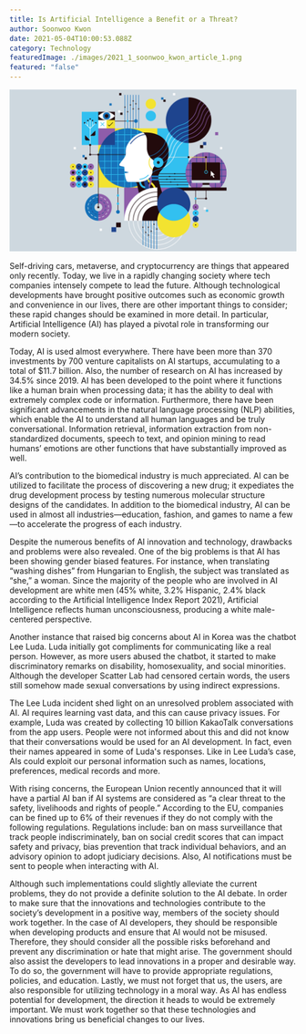 ```yaml
---
title: Is Artificial Intelligence a Benefit or a Threat?
author: Soonwoo Kwon
date: 2021-05-04T10:00:53.088Z
category: Technology
featuredImage: ./images/2021_1_soonwoo_kwon_article_1.png
featured: "false"
---
```

![](images/2021_1_soonwoo_kwon_article_1.png)

<!--StartFragment-->

Self-driving cars, metaverse, and cryptocurrency are things that appeared only recently. Today, we live in a rapidly changing society where tech companies intensely compete to lead the future. Although technological developments have brought positive outcomes such as economic growth and convenience in our lives, there are other important things to consider; these rapid changes should be examined in more detail. In particular, Artificial Intelligence (AI) has played a pivotal role in transforming our modern society.

Today, AI is used almost everywhere. There have been more than 370 investments by 700 venture capitalists on AI startups, accumulating to a total of $11.7 billion. Also, the number of research on AI has increased by 34.5% since 2019. AI has been developed to the point where it functions like a human brain when processing data; it has the ability to deal with extremely complex code or information. Furthermore, there have been significant advancements in the natural language processing (NLP) abilities, which enable the AI to understand all human languages and be truly conversational. Information retrieval, information extraction from non-standardized documents, speech to text, and opinion mining to read humans’ emotions are other functions that have substantially improved as well.

AI’s contribution to the biomedical industry is much appreciated. AI can be utilized to facilitate the process of discovering a new drug; it expediates the drug development process by testing numerous molecular structure designs of the candidates. In addition to the biomedical industry, AI can be used in almost all industries—education, fashion, and games to name a few—to accelerate the progress of each industry.

Despite the numerous benefits of AI innovation and technology, drawbacks and problems were also revealed. One of the big problems is that AI has been showing gender biased features. For instance, when translating “washing dishes” from Hungarian to English, the subject was translated as “she,” a woman. Since the majority of the people who are involved in AI development are white men (45% white, 3.2% Hispanic, 2.4% black according to the Artificial Intelligence Index Report 2021), Artificial Intelligence reflects human unconsciousness, producing a white male-centered perspective.

Another instance that raised big concerns about AI in Korea was the chatbot Lee Luda. Luda initially got compliments for communicating like a real person. However, as more users abused the chatbot, it started to make discriminatory remarks on disability, homosexuality, and social minorities. Although the developer Scatter Lab had censored certain words, the users still somehow made sexual conversations by using indirect expressions.

The Lee Luda incident shed light on an unresolved problem associated with AI. AI requires learning vast data, and this can cause privacy issues. For example, Luda was created by collecting 10 billion KakaoTalk conversations from the app users. People were not informed about this and did not know that their conversations would be used for an AI development. In fact, even their names appeared in some of Luda's responses. Like in Lee Luda’s case, AIs could exploit our personal information such as names, locations, preferences, medical records and more.

With rising concerns, the European Union recently announced that it will have a partial AI ban if AI systems are considered as “a clear threat to the safety, livelihoods and rights of people.” According to the EU, companies can be fined up to 6% of their revenues if they do not comply with the following regulations. Regulations include: ban on mass surveillance that track people indiscriminately, ban on social credit scores that can impact safety and privacy, bias prevention that track individual behaviors, and an advisory opinion to adopt judiciary decisions. Also, AI notifications must be sent to people when interacting with AI.

Although such implementations could slightly alleviate the current problems, they do not provide a definite solution to the AI debate. In order to make sure that the innovations and technologies contribute to the society’s development in a positive way, members of the society should work together. In the case of AI developers, they should be responsible when developing products and ensure that AI would not be misused. Therefore, they should consider all the possible risks beforehand and prevent any discrimination or hate that might arise. The government should also assist the developers to lead innovations in a proper and desirable way. To do so, the government will have to provide appropriate regulations, policies, and education. Lastly, we must not forget that us, the users, are also responsible for utilizing technology in a moral way. As AI has endless potential for development, the direction it heads to would be extremely important. We must work together so that these technologies and innovations bring us beneficial changes to our lives.



<!--EndFragment-->